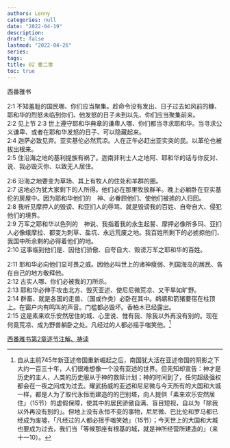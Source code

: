 ```yaml
---
authors: Lenny
categories: null
date: "2022-04-19"
description: 
draft: false
lastmod: "2022-04-26"
series:
tags: 
title: 02 番二章
toc: true
---
```

西番雅书  

<!--more-->

2:1 不知羞耻的国民哪、你们应当聚集。趁命令没有发出、日子过去如风前的糠、耶和华的烈怒未临到你们、他发怒的日子未到以先、你们应当聚集前来。  
2:2 见上节
2:3 世上遵守耶和华典章的谦卑人哪、你们都当寻求耶和华。当寻求公义谦卑、或者在耶和华发怒的日子、可以隐藏起来。  
2:4 迦萨必致见弃。亚实基伦必然荒凉。人在正午必赶出亚实突的民。以革伦也被拔出根来。  
2:5 住沿海之地的基利提族有祸了。迦南非利士人之地阿、耶和华的话与你反对、说、我必毁灭你、以致无人居住。  

2:6 沿海之地要变为草场、其上有牧人的住处和羊群的圈。  
2:7 这地必为犹大家剩下的人所得。他们必在那里牧放群羊。晚上必躺卧在亚实基伦的房屋中。因为耶和华他们的　神、必眷顾他们、使他们被掳的人归回。  
2:8 我听见摩押人的毁谤、和亚扪人的辱骂、就是毁谤我的百姓、自夸自大、侵犯他们的境界。  
2:9 万军之耶和华以色列的　神说、我指着我的永生起誓、摩押必像所多玛、亚扪人必像蛾摩拉、都变为刺草、盐坑、永远荒废之地。我百姓所剩下的必掳掠他们、我国中所余剩的必得着他们的地。  
2:10 这事临到他们是、因他们骄傲、自夸自大、毁谤万军之耶和华的百姓。  

2:11 耶和华必向他们显可畏之威。因他必叫世上的诸神瘦弱、列国海岛的居民、各在自己的地方敬拜他。  
2:12 古实人哪、你们必被我的刀所杀。  
2:13 耶和华必伸手攻击北方、毁灭亚述、使尼尼微荒凉、又干旱如旷野。  
2:14 群畜、就是各国的走兽、〔国或作类〕必卧在其中。鹈鹕和箭猪要宿在柱顶上。在窗户内有鸣叫的声音。门槛都必毁坏。香柏木已经露出。  
2:15 这是素来欢乐安然居住的城、心里说、惟有我、除我以外再没有别的。现在何竟荒凉、成为野兽躺卧之处。凡经过的人都必摇手嗤笑他。[^1]

[^1]: 自从主前745年新亚述帝国重新崛起之后，南国犹大活在亚述帝国的阴影之下大约一百三十年，人们很难想像一个没有亚述的世界。但先知却宣告：神才是历史的主人，人类的历史服从于神的救赎计划；神的时间到了，任何超级强权都会在一夜之间成为过去。耀武扬威的亚述和尼尼微与今天所有的大国和大城一样，都是人为了取代永恒而建造的的巴别塔，向人提供「素来欢乐安然居住」（15节）的虚假保障，使其中的居民骄傲自满、盲目短视，自以为「除我以外再没有别的」。但地上没有永恒不变的事物，尼尼微、巴比伦和罗马都已经成为废墟，「凡经过的人都必摇手嗤笑她」（15节）；今天世上的大国和大城也要成为过去，我们当「等候那座有根基的城，就是神所经营所建造的」（来十一10）。

[西番雅书第2章逐节注解、祷读](https://cmcbiblereading.com/2016/10/20/%e8%a5%bf%e7%95%aa%e9%9b%85%e4%b9%a6%e7%ac%ac2%e7%ab%a0%e9%80%90%e8%8a%82%e6%b3%a8%e8%a7%a3%e3%80%81%e7%a5%b7%e8%af%bb/)